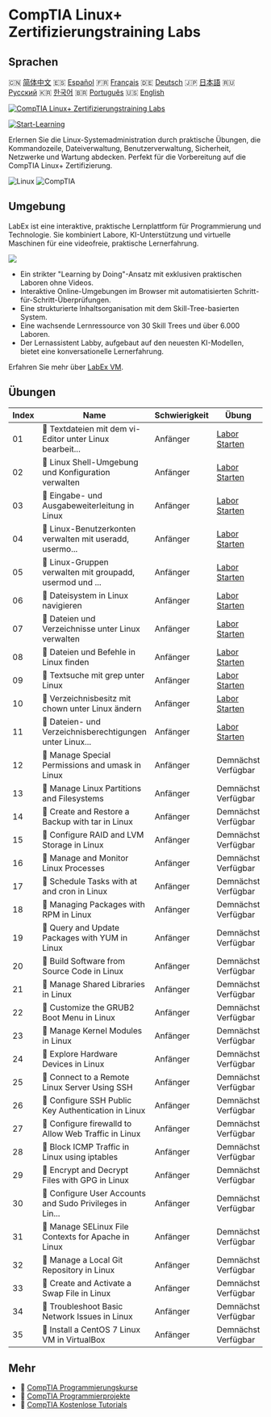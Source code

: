 # CompTIA Linux+ Zertifizierungstraining Labs

## Sprachen

🇨🇳 [简体中文](README_zh.md) 🇪🇸 [Español](README_es.md) 🇫🇷 [Français](README_fr.md) 🇩🇪 [Deutsch](README_de.md) 🇯🇵 [日本語](README_ja.md) 🇷🇺 [Русский](README_ru.md) 🇰🇷 [한국어](README_ko.md) 🇧🇷 [Português](README_pt.md) 🇺🇸 [English](README.md) 

[![CompTIA Linux+ Zertifizierungstraining Labs](https://cover-creator.labex.io/comptia-linux-plus-training-labs.png?lang=de)](https://labex.io/de/courses/comptia-linux-plus-training-labs)

[![Start-Learning](https://img.shields.io/badge/Start-Learning-whitesmoke?style=for-the-badge)](https://labex.io/de/courses/comptia-linux-plus-training-labs)

Erlernen Sie die Linux-Systemadministration durch praktische Übungen, die Kommandozeile, Dateiverwaltung, Benutzerverwaltung, Sicherheit, Netzwerke und Wartung abdecken. Perfekt für die Vorbereitung auf die CompTIA Linux+ Zertifizierung.

![Linux](https://img.shields.io/badge/Linux-whitesmoke?style=for-the-badge&logo=linux)
![CompTIA](https://img.shields.io/badge/CompTIA-whitesmoke?style=for-the-badge&logo=comptia)


## Umgebung

LabEx ist eine interaktive, praktische Lernplattform für Programmierung und Technologie. Sie kombiniert Labore, KI-Unterstützung und virtuelle Maschinen für eine videofreie, praktische Lernerfahrung.

![](https://tutorial-screenshot.getvm.io/images/vm-1725247253.png)

- Ein strikter "Learning by Doing"-Ansatz mit exklusiven praktischen Laboren ohne Videos.
- Interaktive Online-Umgebungen im Browser mit automatisierten Schritt-für-Schritt-Überprüfungen.
- Eine strukturierte Inhaltsorganisation mit dem Skill-Tree-basierten System.
- Eine wachsende Lernressource von 30 Skill Trees und über 6.000 Laboren.
- Der Lernassistent Labby, aufgebaut auf den neuesten KI-Modellen, bietet eine konversationelle Lernerfahrung.

Erfahren Sie mehr über [LabEx VM](https://support.labex.io/using-labex/virtual-machine).

## Übungen

|   Index | Name                                                     | Schwierigkeit   | Übung                                                                                                                                              |
|---------|----------------------------------------------------------|-----------------|----------------------------------------------------------------------------------------------------------------------------------------------------|
|      01 | 📖 Textdateien mit dem vi-Editor unter Linux bearbeit... | Anfänger        | <a target='_blank' href='https://labex.io/de/tutorials/linux-edit-text-files-with-the-vi-editor-in-linux-590833'>Labor Starten</a>                 |
|      02 | 📖 Linux Shell-Umgebung und Konfiguration verwalten      | Anfänger        | <a target='_blank' href='https://labex.io/de/tutorials/linux-manage-shell-environment-and-configuration-in-linux-590838'>Labor Starten</a>         |
|      03 | 📖 Eingabe- und Ausgabeweiterleitung in Linux            | Anfänger        | <a target='_blank' href='https://labex.io/de/tutorials/linux-redirecting-input-and-output-in-linux-590840'>Labor Starten</a>                       |
|      04 | 📖 Linux-Benutzerkonten verwalten mit useradd, usermo... | Anfänger        | <a target='_blank' href='https://labex.io/de/tutorials/linux-manage-linux-user-accounts-with-useradd-usermod-and-userdel-590837'>Labor Starten</a> |
|      05 | 📖 Linux-Gruppen verwalten mit groupadd, usermod und ... | Anfänger        | <a target='_blank' href='https://labex.io/de/tutorials/linux-manage-linux-groups-with-groupadd-usermod-and-groupdel-590836'>Labor Starten</a>      |
|      06 | 📖 Dateisystem in Linux navigieren                       | Anfänger        | <a target='_blank' href='https://labex.io/de/tutorials/linux-navigate-the-filesystem-in-linux-590971'>Labor Starten</a>                            |
|      07 | 📖 Dateien und Verzeichnisse unter Linux verwalten       | Anfänger        | <a target='_blank' href='https://labex.io/de/tutorials/linux-manage-files-and-directories-in-linux-590835'>Labor Starten</a>                       |
|      08 | 📖 Dateien und Befehle in Linux finden                   | Anfänger        | <a target='_blank' href='https://labex.io/de/tutorials/linux-find-files-and-commands-in-linux-590834'>Labor Starten</a>                            |
|      09 | 📖 Textsuche mit grep unter Linux                        | Anfänger        | <a target='_blank' href='https://labex.io/de/tutorials/linux-search-text-with-grep-in-linux-590841'>Labor Starten</a>                              |
|      10 | 📖 Verzeichnisbesitz mit chown unter Linux ändern        | Anfänger        | <a target='_blank' href='https://labex.io/de/tutorials/linux-modify-directory-ownership-with-chown-in-linux-590847'>Labor Starten</a>              |
|      11 | 📖 Dateien- und Verzeichnisberechtigungen unter Linux... | Anfänger        | <a target='_blank' href='https://labex.io/de/tutorials/linux-manage-file-and-directory-permissions-in-linux-590844'>Labor Starten</a>              |
|      12 | 📖 Manage Special Permissions and umask in Linux         | Anfänger        | Demnächst Verfügbar                                                                                                                                |
|      13 | 📖 Manage Linux Partitions and Filesystems               | Anfänger        | Demnächst Verfügbar                                                                                                                                |
|      14 | 📖 Create and Restore a Backup with tar in Linux         | Anfänger        | Demnächst Verfügbar                                                                                                                                |
|      15 | 📖 Configure RAID and LVM Storage in Linux               | Anfänger        | Demnächst Verfügbar                                                                                                                                |
|      16 | 📖 Manage and Monitor Linux Processes                    | Anfänger        | Demnächst Verfügbar                                                                                                                                |
|      17 | 📖 Schedule Tasks with at and cron in Linux              | Anfänger        | Demnächst Verfügbar                                                                                                                                |
|      18 | 📖 Managing Packages with RPM in Linux                   | Anfänger        | Demnächst Verfügbar                                                                                                                                |
|      19 | 📖 Query and Update Packages with YUM in Linux           | Anfänger        | Demnächst Verfügbar                                                                                                                                |
|      20 | 📖 Build Software from Source Code in Linux              | Anfänger        | Demnächst Verfügbar                                                                                                                                |
|      21 | 📖 Manage Shared Libraries in Linux                      | Anfänger        | Demnächst Verfügbar                                                                                                                                |
|      22 | 📖 Customize the GRUB2 Boot Menu in Linux                | Anfänger        | Demnächst Verfügbar                                                                                                                                |
|      23 | 📖 Manage Kernel Modules in Linux                        | Anfänger        | Demnächst Verfügbar                                                                                                                                |
|      24 | 📖 Explore Hardware Devices in Linux                     | Anfänger        | Demnächst Verfügbar                                                                                                                                |
|      25 | 📖 Connect to a Remote Linux Server Using SSH            | Anfänger        | Demnächst Verfügbar                                                                                                                                |
|      26 | 📖 Configure SSH Public Key Authentication in Linux      | Anfänger        | Demnächst Verfügbar                                                                                                                                |
|      27 | 📖 Configure firewalld to Allow Web Traffic in Linux     | Anfänger        | Demnächst Verfügbar                                                                                                                                |
|      28 | 📖 Block ICMP Traffic in Linux using iptables            | Anfänger        | Demnächst Verfügbar                                                                                                                                |
|      29 | 📖 Encrypt and Decrypt Files with GPG in Linux           | Anfänger        | Demnächst Verfügbar                                                                                                                                |
|      30 | 📖 Configure User Accounts and Sudo Privileges in Lin... | Anfänger        | Demnächst Verfügbar                                                                                                                                |
|      31 | 📖 Manage SELinux File Contexts for Apache in Linux      | Anfänger        | Demnächst Verfügbar                                                                                                                                |
|      32 | 📖 Manage a Local Git Repository in Linux                | Anfänger        | Demnächst Verfügbar                                                                                                                                |
|      33 | 📖 Create and Activate a Swap File in Linux              | Anfänger        | Demnächst Verfügbar                                                                                                                                |
|      34 | 📖 Troubleshoot Basic Network Issues in Linux            | Anfänger        | Demnächst Verfügbar                                                                                                                                |
|      35 | 📖 Install a CentOS 7 Linux VM in VirtualBox             | Anfänger        | Demnächst Verfügbar                                                                                                                                |

## Mehr

- 🔗 [CompTIA Programmierungskurse](https://github.com/labex-labs/awesome-programming-courses)
- 🔗 [CompTIA Programmierprojekte](https://github.com/labex-labs/awesome-programming-projects)
- 🔗 [CompTIA Kostenlose Tutorials](https://github.com/labex-labs/comptia-free-tutorials)

